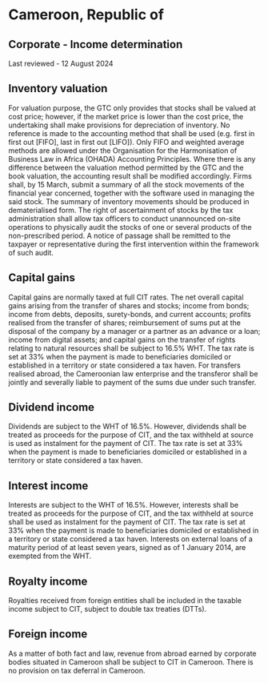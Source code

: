 # Cameroon, Republic of
## Corporate - Income determination
Last reviewed - 12 August 2024
## Inventory valuation
For valuation purpose, the GTC only provides that stocks shall be valued at cost price; however, if the market price is lower than the cost price, the undertaking shall make provisions for depreciation of inventory. No reference is made to the accounting method that shall be used (e.g. first in first out [FIFO], last in first out [LIFO]). Only FIFO and weighted average methods are allowed under the Organisation for the Harmonisation of Business Law in Africa (OHADA) Accounting Principles. Where there is any difference between the valuation method permitted by the GTC and the book valuation, the accounting result shall be modified accordingly.
Firms shall, by 15 March, submit a summary of all the stock movements of the financial year concerned, together with the software used in managing the said stock. The summary of inventory movements should be produced in dematerialised form.
The right of ascertainment of stocks by the tax administration shall allow tax officers to conduct unannounced on-site operations to physically audit the stocks of one or several products of the non-prescribed period. A notice of passage shall be remitted to the taxpayer or representative during the first intervention within the framework of such audit.
## Capital gains
Capital gains are normally taxed at full CIT rates.
The net overall capital gains arising from the transfer of shares and stocks; income from bonds; income from debts, deposits, surety-bonds, and current accounts; profits realised from the transfer of shares; reimbursement of sums put at the disposal of the company by a manager or a partner as an advance or a loan; income from digital assets; and capital gains on the transfer of rights relating to natural resources shall be subject to 16.5% WHT.
The tax rate is set at 33% when the payment is made to beneficiaries domiciled or established in a territory or state considered a tax haven.
For transfers realised abroad, the Cameroonian law enterprise and the transferor shall be jointly and severally liable to payment of the sums due under such transfer.
## Dividend income
Dividends are subject to the WHT of 16.5%. However, dividends shall be treated as proceeds for the purpose of CIT, and the tax withheld at source is used as instalment for the payment of CIT.
The tax rate is set at 33% when the payment is made to beneficiaries domiciled or established in a territory or state considered a tax haven.
## Interest income
Interests are subject to the WHT of 16.5%. However, interests shall be treated as proceeds for the purpose of CIT, and the tax withheld at source shall be used as instalment for the payment of CIT.
The tax rate is set at 33% when the payment is made to beneficiaries domiciled or established in a territory or state considered a tax haven.
Interests on external loans of a maturity period of at least seven years, signed as of 1 January 2014, are exempted from the WHT.
## Royalty income
Royalties received from foreign entities shall be included in the taxable income subject to CIT, subject to double tax treaties (DTTs).
## Foreign income
As a matter of both fact and law, revenue from abroad earned by corporate bodies situated in Cameroon shall be subject to CIT in Cameroon. There is no provision on tax deferral in Cameroon.
